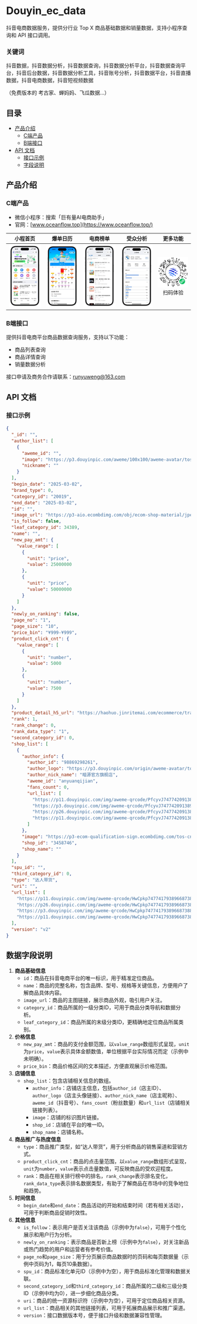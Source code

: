 # Douyin_ec_data

抖音电商数据服务，提供分行业 Top X 商品基础数据和销量数据，支持小程序查询和 API 接口调用。
### 关键词
抖音数据，抖音数据分析，抖音数据查询，抖音数据分析平台，抖音数据查询平台，抖音后台数据，抖音数据分析工具，抖音账号分析，抖音数据平台，抖音直播数据，抖音电商数据，抖音短视频数据

（免费版本的 考古家、蝉妈妈、飞瓜数据...）

## 目录
- [产品介绍](#产品介绍)
  - [C端产品](#c端产品)
  - [B端接口](#b端接口)
- [API 文档](#api-文档)
  - [接口示例](#接口示例)
  - [字段说明](#字段说明)

## 产品介绍

### C端产品
- 微信小程序：搜索「巨有量AI电商助手」
- 官网：[www.oceanflow.top](https://www.oceanflow.top/)



| 小程首页 | 爆单日历 | 电商榜单 | 受众分析 | 更多功能 |
| :-------: | :-------: | :-------: | :-------: | :-------: |
| ![首页](p0.png) | ![爆单日历](p1.webp) | ![电商榜单](p2.webp) | ![受众分析](p3.webp) | ![电商榜单](qc.png)扫码体验 |
### B端接口
提供抖音电商平台商品数据查询服务，支持以下功能：
- 商品列表查询
- 商品详情查询
- 销量数据分析

接口申请及商务合作请联系：runyuweng@163.com

## API 文档

### 接口示例
```json
{
  "_id": "",
  "author_list": [
    {
      "aweme_id": "",
      "image": "https://p3.douyinpic.com/aweme/100x100/aweme-avatar/tos-cn-avt-0015_0f07a07fa323885a338805ed2cd7a3c9.jpeg?from=3067671334",
      "nickname": ""
    }
  ],
  "begin_date": "2025-03-02",
  "brand_type": 0,
  "category_id": "20019",
  "end_date": "2025-03-02",
  "id": "",
  "image_url": "https://p3-aio.ecombdimg.com/obj/ecom-shop-material/jpeg_m_0a99534207110ad0a5ffb37d8e47f921_sx_1052415_www1200-1200",
  "is_follow": false,
  "leaf_category_id": 34389,
  "name": "",
  "new_pay_amt": {
    "value_range": [
      {
        "unit": "price",
        "value": 25000000
      },
      {
        "unit": "price",
        "value": 50000000
      }
    ]
  },
  "newly_on_ranking": false,
  "page_no": "1",
  "page_size": "10",
  "price_bin": "¥999-¥999",
  "product_click_cnt": {
    "value_range": [
      {
        "unit": "number",
        "value": 5000
      },
      {
        "unit": "number",
        "value": 7500
      }
    ]
  },
  "product_detail_h5_url": "https://haohuo.jinritemai.com/ecommerce/trade/detail/index.html?id=3738302600051818881&origin_type=pc_compass_manage",
  "rank": 1,
  "rank_change": 0,
  "rank_data_type": "1",
  "second_category_id": 0,
  "shop_list": [
    {
      "author_info": {
        "author_id": "98869298261",
        "author_logo": "https://p3.douyinpic.com/origin/aweme-avatar/tos-cn-avt-0015_0f07a07fa323885a338805ed2cd7a3c9",
        "author_nick_name": "暗源官方旗舰店",
        "aweme_id": "anyuanqijian",
        "fans_count": 0,
        "url_list": [
          "https://p11.douyinpic.com/img/aweme-qrcode/PfcyvJ7477420913890182953~c5_720x720.webp?from=3252049127",
          "https://p3.douyinpic.com/img/aweme-qrcode/PfcyvJ7477420913890182953~c5_720x720.webp?from=3252049127",
          "https://p26.douyinpic.com/img/aweme-qrcode/PfcyvJ7477420913890182953~c5_720x720.webp?from=3252049127",
          "https://p11.douyinpic.com/img/aweme-qrcode/PfcyvJ7477420913890182953~c5_720x720.jpeg?from=3252049127"
        ]
      },
      "image": "https://p3-ecom-qualification-sign.ecombdimg.com/tos-cn-i-6vegkygxbk/62bb257411ea4c60b960a5494a9b4d71~tplv-6vegkygxbk-s:750.image?lk3s=c08c0450&x-expires=1772506651&x-signature=PqV4FiaOWWD8jsVMI%2FZUCQtAjkY%3D",
      "shop_id": "3458746",
      "shop_name": ""
    }
  ],
  "spu_id": "",
  "third_category_id": 0,
  "type": "达人带货",
  "uri": "",
  "url_list": [
    "https://p11.douyinpic.com/img/aweme-qrcode/HwCpkp7477417938966873882~c5_720x720.webp?from=2634875926",
    "https://p26.douyinpic.com/img/aweme-qrcode/HwCpkp7477417938966873882~c5_720x720.webp?from=2634875926",
    "https://p3.douyinpic.com/img/aweme-qrcode/HwCpkp7477417938966873882~c5_720x720.webp?from=2634875926",
    "https://p11.douyinpic.com/img/aweme-qrcode/HwCpkp7477417938966873882~c5_720x720.jpeg?from=2634875926"
  ],
  "version": "v2"
}
```

## 数据字段说明
1. **商品基础信息**
    - `id`：商品在抖音电商平台的唯一标识，用于精准定位商品。
    - `name`：商品的完整名称，包含品牌、型号、规格等关键信息，方便用户了解商品具体内容。
    - `image_url`：商品的主图链接，展示商品外观，吸引用户关注。
    - `category_id`：商品所属的一级分类ID，可用于商品分类导航和数据分析。
    - `leaf_category_id`：商品所属的末级分类ID，更精确地定位商品所属类别。
2. **价格信息**
    - `new_pay_amt`：商品的支付金额范围，以`value_range`数组形式呈现，`unit`为`price`，`value`表示具体金额数值，单位根据平台实际情况而定（示例中未明确）。
    - `price_bin`：商品价格区间的文本描述，方便直观展示价格范围。
3. **店铺信息**
    - `shop_list`：包含店铺相关信息的数组。
        - `author_info`：店铺店主信息，包括`author_id`（店主ID）、`author_logo`（店主头像链接）、`author_nick_name`（店主昵称）、`aweme_id`（抖音号）、`fans_count`（粉丝数量）和`url_list`（店铺相关链接列表）。
        - `image`：店铺的标识图片链接。
        - `shop_id`：店铺在平台的唯一ID。
        - `shop_name`：店铺名称。
4. **商品推广与热度信息**
    - `type`：商品推广类型，如“达人带货”，用于分析商品的销售渠道和营销方式。
    - `product_click_cnt`：商品的点击量范围，以`value_range`数组形式呈现，`unit`为`number`，`value`表示点击量数值，可反映商品的受欢迎程度。
    - `rank`：商品在相关排行榜中的排名，`rank_change`表示排名变化，`rank_data_type`表示排名数据类型，有助于了解商品在市场中的竞争地位和趋势。
5. **时间信息**
    - `begin_date`和`end_date`：商品活动的开始和结束时间（若有相关活动），可用于判断商品促销时效性。
6. **其他信息**
    - `is_follow`：表示用户是否关注该商品（示例中为`false`），可用于个性化展示和用户行为分析。
    - `newly_on_ranking`：表示商品是否新上榜（示例中为`false`），对关注新品或热门趋势的用户和运营者有参考价值。
    - `page_no`和`page_size`：用于分页展示商品数据时的页码和每页数据量（示例中页码为1，每页10条数据）。
    - `spu_id`：商品标准化单元ID（示例中为空），用于商品标准化管理和数据关联。
    - `second_category_id`和`third_category_id`：商品所属的二级和三级分类ID（示例中均为0），进一步细化商品分类。
    - `uri`：商品的统一资源标识符（示例中为空），可用于定位商品相关资源。
    - `url_list`：商品相关的其他链接列表，可用于拓展商品展示和推广渠道。
    - `version`：接口数据版本号，便于接口升级和数据兼容性管理。 
